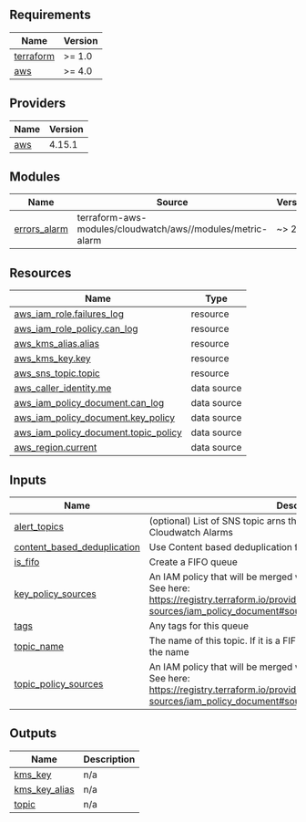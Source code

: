 ## Requirements

| Name | Version |
|------|---------|
| <a name="requirement_terraform"></a> [terraform](#requirement\_terraform) | >= 1.0 |
| <a name="requirement_aws"></a> [aws](#requirement\_aws) | >= 4.0 |

## Providers

| Name | Version |
|------|---------|
| <a name="provider_aws"></a> [aws](#provider\_aws) | 4.15.1 |

## Modules

| Name | Source | Version |
|------|--------|---------|
| <a name="module_errors_alarm"></a> [errors\_alarm](#module\_errors\_alarm) | terraform-aws-modules/cloudwatch/aws//modules/metric-alarm | ~> 2.0 |

## Resources

| Name | Type |
|------|------|
| [aws_iam_role.failures_log](https://registry.terraform.io/providers/hashicorp/aws/latest/docs/resources/iam_role) | resource |
| [aws_iam_role_policy.can_log](https://registry.terraform.io/providers/hashicorp/aws/latest/docs/resources/iam_role_policy) | resource |
| [aws_kms_alias.alias](https://registry.terraform.io/providers/hashicorp/aws/latest/docs/resources/kms_alias) | resource |
| [aws_kms_key.key](https://registry.terraform.io/providers/hashicorp/aws/latest/docs/resources/kms_key) | resource |
| [aws_sns_topic.topic](https://registry.terraform.io/providers/hashicorp/aws/latest/docs/resources/sns_topic) | resource |
| [aws_caller_identity.me](https://registry.terraform.io/providers/hashicorp/aws/latest/docs/data-sources/caller_identity) | data source |
| [aws_iam_policy_document.can_log](https://registry.terraform.io/providers/hashicorp/aws/latest/docs/data-sources/iam_policy_document) | data source |
| [aws_iam_policy_document.key_policy](https://registry.terraform.io/providers/hashicorp/aws/latest/docs/data-sources/iam_policy_document) | data source |
| [aws_iam_policy_document.topic_policy](https://registry.terraform.io/providers/hashicorp/aws/latest/docs/data-sources/iam_policy_document) | data source |
| [aws_region.current](https://registry.terraform.io/providers/hashicorp/aws/latest/docs/data-sources/region) | data source |

## Inputs

| Name | Description | Type | Default | Required |
|------|-------------|------|---------|:--------:|
| <a name="input_alert_topics"></a> [alert\_topics](#input\_alert\_topics) | (optional) List of SNS topic arns that will be used to broadcast Cloudwatch Alarms | `list(string)` | `null` | no |
| <a name="input_content_based_deduplication"></a> [content\_based\_deduplication](#input\_content\_based\_deduplication) | Use Content based deduplication for a FIFO queue | `bool` | `null` | no |
| <a name="input_is_fifo"></a> [is\_fifo](#input\_is\_fifo) | Create a FIFO queue | `bool` | n/a | yes |
| <a name="input_key_policy_sources"></a> [key\_policy\_sources](#input\_key\_policy\_sources) | An IAM policy that will be merged with the KMS Key policy for this topic<br>See here: https://registry.terraform.io/providers/hashicorp/aws/latest/docs/data-sources/iam_policy_document#source_policy_documents | `list(string)` | `null` | no |
| <a name="input_tags"></a> [tags](#input\_tags) | Any tags for this queue | `map(string)` | `null` | no |
| <a name="input_topic_name"></a> [topic\_name](#input\_topic\_name) | The name of this topic. If it is a FIFO topic, '.fifo' will be appended to the name | `string` | n/a | yes |
| <a name="input_topic_policy_sources"></a> [topic\_policy\_sources](#input\_topic\_policy\_sources) | An IAM policy that will be merged with the Topic policy<br>See here: https://registry.terraform.io/providers/hashicorp/aws/latest/docs/data-sources/iam_policy_document#source_policy_documents | `list(string)` | `null` | no |

## Outputs

| Name | Description |
|------|-------------|
| <a name="output_kms_key"></a> [kms\_key](#output\_kms\_key) | n/a |
| <a name="output_kms_key_alias"></a> [kms\_key\_alias](#output\_kms\_key\_alias) | n/a |
| <a name="output_topic"></a> [topic](#output\_topic) | n/a |
